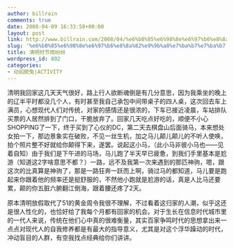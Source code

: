 ```yaml
---
author: billrain
comments: true
date: 2008-04-09 16:33:58+00:00
layout: post
link: http://www.billrain.com/2008/04/%e6%b8%85%e6%98%8e%e6%97%b6%e8%8a%82%e9%9b%a8%e7%ba%b7%e7%ba%b7/
slug: '%e6%b8%85%e6%98%8e%e6%97%b6%e8%8a%82%e9%9b%a8%e7%ba%b7%e7%ba%b7'
title: 清明时节雨纷纷
wordpress_id: 802
categories:
- 动如脱兔|ACTIVITY
---
```


清明我回家这几天天气很好，路上行人欲断魂倒是有几分意思，因为我乘坐的晚上的辽半平时都没几个人，有时甚至我自己承包中间带桌子的四人桌，这次回去车上满员，心想现代人们对传统，对家的感情还是很浓的，下车已接近凌晨，车站排队买票的人居然排到了门口，干脆放弃了。回家几天吃点好吃的，顺便不小心SHOPPING了一下，终于买到了心仪的DC，第二天去棋盘山后面骑马，本来想处女拍一下，那边景象实在破败，不见一丝生机，加之马儿颠儿颠儿的不听人使唤，拍个照片整不好就给你颠得下来，遂罢。说起这小马，（此小马非彼小马也——见着自知）由于我们是下午进的马场，马儿跑了半天早已疲惫，到我们手里基本是尬游（知道这2字啥意思不都？）一路，远不及我第一次来遇到的那匹神驹，嗯，跟这次的比真算是神驹了，那是一路狂奔一跃而上啊，骑过马的都知道，马儿要是跑起来你跟着他的频率还是挺舒服的，不然他小跑就是尬游的话，真是人比马还要累，颠的你五脏六腑翻江倒海，跟着腰还疼了2天。

原本清明放假取代了51的黄金周令我很不理解，不过看着这归家的人潮，似乎这还是很人性化的，也恰好给了我每个月都有回家的机会。对于生长在信息时代城市里的一代人来说，传统在他们心中真的很难衡量，其实百家争鸣时代的思想拿出来一点点对现代人的自我修养都是有最大的指导意义，尤其是对这个浮华躁动的时代，冲动盲目的人群，有空我找点经典给你们讲讲。
